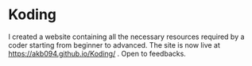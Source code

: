 # Koding
I created a website containing all the necessary resources required by a coder starting from beginner to advanced.
The site is now live at https://akb094.github.io/Koding/ .
Open to feedbacks.
